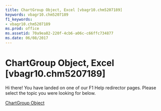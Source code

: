 ```yaml
---
title: ChartGroup Object, Excel [vbagr10.chm5207189]
keywords: vbagr10.chm5207189
f1_keywords:
- vbagr10.chm5207189
ms.prod: office
ms.assetid: 70a9ea82-220f-4cb6-a06c-c66ffc734877
ms.date: 06/08/2017
---
```



# ChartGroup Object, Excel [vbagr10.chm5207189]

Hi there! You have landed on one of our F1 Help redirector pages. Please select the topic you were looking for below.

[ChartGroup Object](http://msdn.microsoft.com/library/8a485a8c-e181-a039-60b9-a02c2c89b26e%28Office.15%29.aspx)


